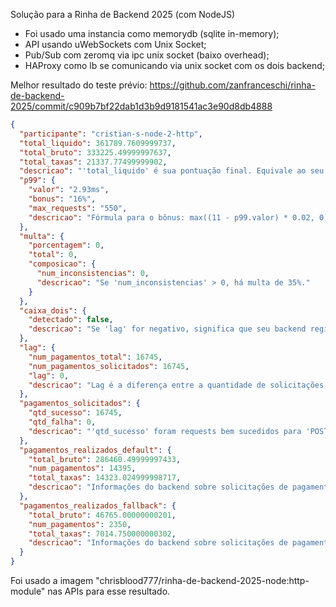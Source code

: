 Solução para a Rinha de Backend 2025 (com NodeJS)

- Foi usado uma instancia como memorydb (sqlite in-memory);
- API usando uWebSockets com Unix Socket; 
- Pub/Sub com zeromq via ipc unix socket (baixo overhead); 
- HAProxy como lb se comunicando via unix socket com os dois backend;

Melhor resultado do teste prévio: https://github.com/zanfranceschi/rinha-de-backend-2025/commit/c909b7bf22dab1d3b9d9181541ac3e90d8db4888

```json
{
  "participante": "cristian-s-node-2-http",
  "total_liquido": 361789.7609999737,
  "total_bruto": 333225.49999997637,
  "total_taxas": 21337.77499999902,
  "descricao": "'total_liquido' é sua pontuação final. Equivale ao seu lucro. Fórmula: total_liquido + (total_liquido * p99.bonus) - (total_liquido * multa.porcentagem)",
  "p99": {
    "valor": "2.93ms",
    "bonus": "16%",
    "max_requests": "550",
    "descricao": "Fórmula para o bônus: max((11 - p99.valor) * 0.02, 0)"
  },
  "multa": {
    "porcentagem": 0,
    "total": 0,
    "composicao": {
      "num_inconsistencias": 0,
      "descricao": "Se 'num_inconsistencias' > 0, há multa de 35%."
    }
  },
  "caixa_dois": {
    "detectado": false,
    "descricao": "Se 'lag' for negativo, significa que seu backend registrou mais pagamentos do que solicitado, automaticamente desclassificando sua submissão!"
  },
  "lag": {
    "num_pagamentos_total": 16745,
    "num_pagamentos_solicitados": 16745,
    "lag": 0,
    "descricao": "Lag é a diferença entre a quantidade de solicitações de pagamentos e o que foi realmente computado pelo backend. Mostra a perda de pagamentos possivelmente por estarem enfileirados."
  },
  "pagamentos_solicitados": {
    "qtd_sucesso": 16745,
    "qtd_falha": 0,
    "descricao": "'qtd_sucesso' foram requests bem sucedidos para 'POST /payments' e 'qtd_falha' os requests com erro."
  },
  "pagamentos_realizados_default": {
    "total_bruto": 286460.49999997433,
    "num_pagamentos": 14395,
    "total_taxas": 14323.024999998717,
    "descricao": "Informações do backend sobre solicitações de pagamento para o Payment Processor Default."
  },
  "pagamentos_realizados_fallback": {
    "total_bruto": 46765.00000000201,
    "num_pagamentos": 2350,
    "total_taxas": 7014.750000000302,
    "descricao": "Informações do backend sobre solicitações de pagamento para o Payment Processor Fallback."
  }
}
```

Foi usado a imagem "chrisblood777/rinha-de-backend-2025-node:http-module" nas APIs para esse resultado.
